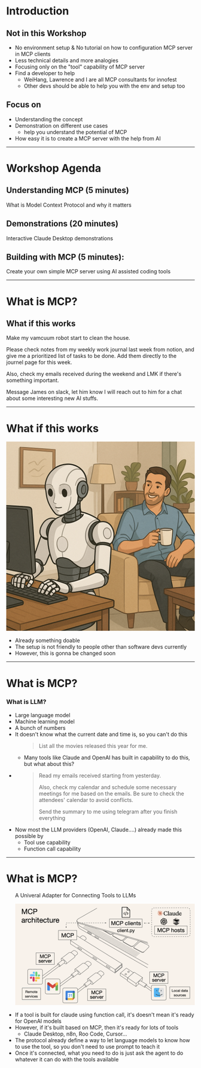 # Introduction

<v-clicks>

## Not in this Workshop
- No environment setup & No tutorial on how to configuration MCP server in MCP clients
- Less technical details and more analogies
- Focusing only on the "tool" capability of MCP server
- Find a developer to help
  - WeiHang, Lawrence and I are all MCP consultants for innofest
  - Other devs should be able to help you with the env and setup too

## Focus on
  - Understanding the concept
  - Demonstration on different use cases
    - help you understand the potential of MCP
  - How easy it is to create a MCP server with the help from AI

</v-clicks>

---

# Workshop Agenda

## **Understanding MCP** (5 minutes)
What is Model Context Protocol and why it matters

## **Demonstrations** (20 minutes)
Interactive Claude Desktop demonstrations

## **Building with MCP** (5 minutes):
Create your own simple MCP server using AI assisted coding tools

---

# What is MCP?

## What if this works

<v-clicks>
<div class="bg-gray-800 border-l-4 border-blue-500 p-4 my-4">

<span class='text-gray-300'>
<p></p>
<p>Make my vamcuum robot start to clean the house.</p>
<p>Please check notes from my weekly work journal last week from notion, and give me a prioritized list of tasks to be done. Add them directly to the journel page for this week.</p>
<p>Also, check my emails received during the weekend and LMK if there's something important.</p>
<p>Message James on slack, let him know I will reach out to him for a chat about some interesting new AI stuffs.</p>
</span>

</div>

</v-clicks>

---

# What if this works

<div class="grid grid-cols-2 gap-4">
  <div class="flex items-center justify-center">
    <img src="/images/robot_working_human_looking.png" alt="Robot" class="w-full h-auto" />
  </div>
  <div>
    <ul>
      <li>Already something doable</li>
      <li>The setup is not friendly to people other than software devs currently</li>
      <li>However, this is gonna be changed soon</li>
    </ul>
  </div>
</div>

---

# What is MCP?

### What is LLM?

<v-clicks>
  <ul>
    <li>Large language model</li>
    <li>Machine learning model</li>
    <li>A bunch of numbers</li>
    <li>It doesn't know what the current date and time is, so you can't do this
      <ul>
          <blockquote class="text-amber-500 font-bold border-l-4 pl-4 border-amber-500">
            List all the movies released this year for me.
          </blockquote>
          <li>Many tools like Claude and OpenAI has built in capability to do this, but what about this?</li>
      </ul>
    </li>
    <li>
      <ul>
          <blockquote class="text-amber-500 font-bold border-l-4 pl-4 border-amber-500">
            <p>Read my emails received starting from yesterday.</p>
            <p>Also, check my calendar and schedule some necessary meetings for me based on the emails. Be sure to check the attendees' calendar to avoid conflicts.</p>
            <p>Send the summary to me using telegram after you finish everything</p>
          </blockquote>
      </ul>
    </li>
    <li>Now most the LLM providers (OpenAI, Claude....) already made this possible by
      <ul>
        <li>Tool use capability</li>
        <li>Function call capability</li>
      </ul>
    </li>
  </ul>
</v-clicks>

---

# What is MCP?


<div class="grid grid-cols-2 gap-4">
  <div class="flex items-center justify-center">
    <ul>
      <p>A Univeral Adapter for Connecting Tools to LLMs</p>
      <p><img src="/images/mcp_usb_adapter.png" alt="Robot" class="w-full h-auto" /></p>
    </ul>
  </div>
  <div><v-clicks>
    <ul>
      <li>If a tool is built for claude using function call, it's doesn't mean it's ready for OpenAI models</li>
      <li>
        However, if it's built based on MCP, then it's ready for lots of tools
        <ul>
          <li>Claude Desktop, n8n, Roo Code, Cursor...</li>
        </ul>
      </li>
      <li>The protocol already define a way to let language models to know how to use the tool, so you don't need to use prompt to teach it</li>
      <li>Once it's connected, what you need to do is just ask the agent to do whatever it can do with the tools available</li>
    </ul>
  </v-clicks></div>
</div>

